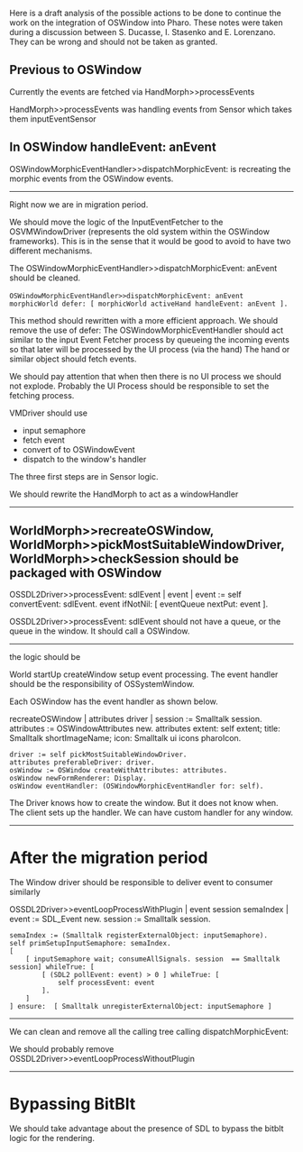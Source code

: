 Here is a draft analysis of the possible actions to be done to continue the work on the integration of OSWindow into Pharo. These notes were taken during a discussion between S. Ducasse, I. Stasenko and E. Lorenzano. They can be wrong and should not be taken as granted. 

Previous to OSWindow
--------------------------------------------------------
Currently the events are fetched via HandMorph>>processEvents

HandMorph>>processEvents was handling events
	from Sensor which takes them inputEventSensor


In OSWindow handleEvent: anEvent
-------------------------------------------------------------------


OSWindowMorphicEventHandler>>dispatchMorphicEvent: is recreating the morphic events from the OSWindow events.

--------------------------
Right now we are in migration period.

We should move the logic of the InputEventFetcher to the OSVMWindowDriver (represents the old system
within the OSWindow frameworks). This is in the sense that it would be good to avoid to have two different mechanisms. 

The OSWindowMorphicEventHandler>>dispatchMorphicEvent: anEvent 	should be cleaned.


``OSWindowMorphicEventHandler>>dispatchMorphicEvent: anEvent ``
``	morphicWorld defer: [ morphicWorld activeHand handleEvent: anEvent ]. ``

This method should rewritten with a more efficient approach. We should remove the use of defer:
The OSWindowMorphicEventHandler should act similar to the input Event Fetcher process
by queueing the incoming events so that later will be processed by the UI process (via the hand)
The hand or similar object should fetch events. 

We should pay attention that when then there is no UI process we should not explode. 
Probably the UI Process should be responsible to set the fetching process.


VMDriver should use
* input semaphore
* fetch event
* convert of to OSWindowEvent	
* dispatch to the window's handler

The three first steps are in Sensor logic.

We should rewrite the HandMorph to act as a windowHandler


------------------------------
WorldMorph>>recreateOSWindow, WorldMorph>>pickMostSuitableWindowDriver, WorldMorph>>checkSession
should be packaged with OSWindow
----------------------------------------------------------------------------------------------

OSSDL2Driver>>processEvent: sdlEvent
	| event |
	event := self convertEvent: sdlEvent.
	event ifNotNil: [ eventQueue nextPut: event ].

OSSDL2Driver>>processEvent: sdlEvent should not have a queue, or the queue in the window.
It should call a OSWindow.


-----------------------------------------------------------------------------------------------
the logic should be

World
	startUp
		createWindow
			setup event processing. The event handler should be the responsibility of OSSystemWindow.

Each OSWindow has the event handler as shown below.
		
recreateOSWindow
	| attributes driver |
	session := Smalltalk session.
	attributes := OSWindowAttributes new.
	attributes extent: self extent;
		title: Smalltalk shortImageName;
		icon: Smalltalk ui icons pharoIcon.
		
	driver := self pickMostSuitableWindowDriver.
	attributes preferableDriver: driver.
	osWindow := OSWindow createWithAttributes: attributes.
	osWindow newFormRenderer: Display.
	osWindow eventHandler: (OSWindowMorphicEventHandler for: self).		


The Driver knows how to create the window. But it does not know when. 
The client sets up the handler. We can have custom handler for any window.

------------------------------------------------------------------------------------------------
# After the migration period

The Window driver should be responsible to deliver event to consumer similarly 

OSSDL2Driver>>eventLoopProcessWithPlugin
	| event session semaIndex |
	event := SDL_Event new.
	session := Smalltalk session.
	
	semaIndex := (Smalltalk registerExternalObject: inputSemaphore).
	self primSetupInputSemaphore: semaIndex.
	[
		[ inputSemaphore wait; consumeAllSignals. session  == Smalltalk session] whileTrue: [
			[ (SDL2 pollEvent: event) > 0 ] whileTrue: [
				self processEvent: event
			].
		]
	] ensure:  [ Smalltalk unregisterExternalObject: inputSemaphore ]


------------------------------------------------------------------------------------------------
We can clean and remove all the calling tree calling dispatchMorphicEvent: 

We should probably remove OSSDL2Driver>>eventLoopProcessWithoutPlugin

--------------------------------------------------------------------------------------------------
# Bypassing BitBlt

We should take advantage about the presence of SDL to bypass the bitblt logic for the rendering.

